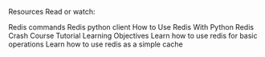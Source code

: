 Resources
Read or watch:

Redis commands
Redis python client
How to Use Redis With Python
Redis Crash Course Tutorial
Learning Objectives
Learn how to use redis for basic operations
Learn how to use redis as a simple cache